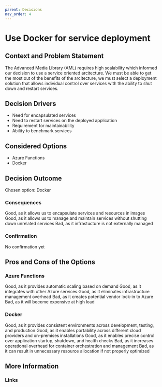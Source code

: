 ```yaml
---
parent: Decisions
nav_order: 4
---
```


# Use Docker for service deployment

## Context and Problem Statement

The Advanced Media Library (AML) requires high scalability which informed our decision to use a service oriented arcitecture. We must be able to get the most out of the benefits of the arcitecture, we must select a deployment solution that allows individual control over services with the ability to shut down and restart services.

## Decision Drivers

- Need for encapsulated services
- Need to restart services on the deployed application
- Requirement for maintainability
- Ability to benchmark services

## Considered Options

- Azure Functions
- Docker

## Decision Outcome

Chosen option: Docker

### Consequences

Good, as it allows us to encapsulate services and resources in images
Good, as it allows us to manage and maintain services without shutting down unrelated services
Bad, as it infrastucture is not externally managed

### Confirmation

No confirmation yet

## Pros and Cons of the Options

### Azure Functions

Good, as it provides automatic scaling based on demand
Good, as it integrates with other Azure services
Good, as it eliminates infrastructure management overhead
Bad, as it creates potential vendor lock-in to Azure
Bad, as it will become expensive at high load

### Docker

Good, as it provides consistent environments across development, testing, and production
Good, as it enables portability across different cloud providers and on-premises installations
Good, as it enables precise control over application startup, shutdown, and health checks
Bad, as it increases operational overhead for container orchestration and management
Bad, as it can result in unnecessary resource allocation if not properly optimized

## More Information

### Links
